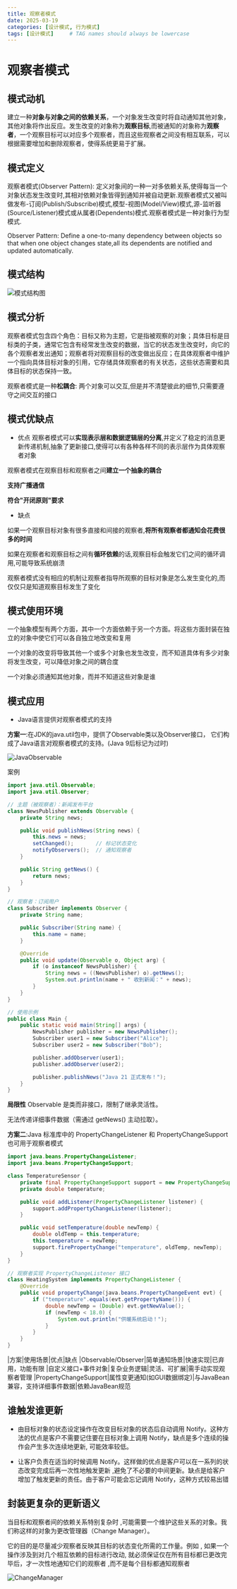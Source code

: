 ```yaml
---
title: 观察者模式
date: 2025-03-19 
categories: [设计模式, 行为模式]
tags: [设计模式]     # TAG names should always be lowercase
---
```


# 观察者模式

## 模式动机
建立一种**对象与对象之间的依赖关系**，一个对象发生改变时将自动通知其他对象，其他对象将作出反应。发生改变的对象称为**观察目标**,而被通知的对象称为**观察者**，一个观察目标可以对应多个观察者，而且这些观察者之间没有相互联系，可以根据需要增加和删除观察者，使得系统更易于扩展。

## 模式定义
观察者模式(Observer Pattern): 定义对象间的一种一对多依赖关系,使得每当一个对象状态发生改变时,其相对依赖对象皆得到通知并被自动更新.观察者模式又被叫做发布-订阅(Publish/Subscribe)模式,模型-视图(Model/View)模式,源-监听器(Source/Listener)模式或从属者(Dependents)模式.观察者模式是一种对象行为型模式.

Observer Pattern: Define a one-to-many dependency between objects so that when one object changes state,all its dependents are notified and updated automatically.

## 模式结构

![模式结构图](/assets/img/观察者模式结构图.png)

## 模式分析
观察者模式包含四个角色：目标又称为主题，它是指被观察的对象；具体目标是目标类的子类，通常它包含有经常发生改变的数据，当它的状态发生改变时，向它的各个观察者发出通知；观察者将对观察目标的改变做出反应；在具体观察者中维护一个指向具体目标对象的引用，它存储具体观察者的有关状态，这些状态需要和具体目标的状态保持一致。

观察者模式是一种**松耦合**: 两个对象可以交互,但是并不清楚彼此的细节,只需要遵守之间交互的接口

## 模式优缺点

- 优点
观察者模式可以**实现表示层和数据逻辑层的分离**,并定义了稳定的消息更新传递机制,抽象了更新接口,使得可以有各种各样不同的表示层作为具体观察者对象

观察者模式在观察目标和观察者之间**建立一个抽象的耦合**

**支持广播通信**

**符合"开闭原则"要求**

- 缺点 

如果一个观察目标对象有很多直接和间接的观察者,**将所有观察者都通知会花费很多的时间**

如果在观察者和观察目标之间有**循环依赖**的话,观察目标会触发它们之间的循环调用,可能导致系统崩溃

观察者模式没有相应的机制让观察者指导所观察的目标对象是怎么发生变化的,而仅仅只是知道观察目标发生了变化

## 模式使用环境

一个抽象模型有两个方面，其中一个方面依赖于另一个方面。将这些方面封装在独立的对象中使它们可以各自独立地改变和复用

一个对象的改变将导致其他一个或多个对象也发生改变，而不知道具体有多少对象将发生改变，可以降低对象之间的耦合度

一个对象必须通知其他对象，而并不知道这些对象是谁

## 模式应用
- Java语言提供对观察者模式的支持

**方案一**:在JDK的java.util包中，提供了Observable类以及Observer接口， 它们构成了Java语言对观察者模式的支持。(Java 9后标记为过时)

![JavaObservable](/assets/img/Java观察者模式.png)

案例
```java
import java.util.Observable;
import java.util.Observer;

// 主题（被观察者）：新闻发布平台
class NewsPublisher extends Observable {
    private String news;

    public void publishNews(String news) {
        this.news = news;
        setChanged();       // 标记状态变化
        notifyObservers();  // 通知观察者
    }

    public String getNews() {
        return news;
    }
}

// 观察者：订阅用户
class Subscriber implements Observer {
    private String name;

    public Subscriber(String name) {
        this.name = name;
    }

    @Override
    public void update(Observable o, Object arg) {
        if (o instanceof NewsPublisher) {
            String news = ((NewsPublisher) o).getNews();
            System.out.println(name + " 收到新闻：" + news);
        }
    }
}

// 使用示例
public class Main {
    public static void main(String[] args) {
        NewsPublisher publisher = new NewsPublisher();
        Subscriber user1 = new Subscriber("Alice");
        Subscriber user2 = new Subscriber("Bob");

        publisher.addObserver(user1);
        publisher.addObserver(user2);

        publisher.publishNews("Java 21 正式发布！");
    }
}
```
**局限性**
Observable 是类而非接口，限制了继承灵活性。

无法传递详细事件数据（需通过 getNews() 主动拉取）。

**方案二**:Java 标准库中的 PropertyChangeListener 和 PropertyChangeSupport 也可用于观察者模式
```java
import java.beans.PropertyChangeListener;
import java.beans.PropertyChangeSupport;

class TemperatureSensor {
    private final PropertyChangeSupport support = new PropertyChangeSupport(this);
    private double temperature;

    public void addListener(PropertyChangeListener listener) {
        support.addPropertyChangeListener(listener);
    }

    public void setTemperature(double newTemp) {
        double oldTemp = this.temperature;
        this.temperature = newTemp;
        support.firePropertyChange("temperature", oldTemp, newTemp);
    }
}

// 观察者实现 PropertyChangeListener 接口
class HeatingSystem implements PropertyChangeListener {
    @Override
    public void propertyChange(java.beans.PropertyChangeEvent evt) {
        if ("temperature".equals(evt.getPropertyName())) {
            double newTemp = (Double) evt.getNewValue();
            if (newTemp < 18.0) {
                System.out.println("供暖系统启动！");
            }
        }
    }
}
```

|方案|使用场景|优点|缺点
|Observable/Observer|简单通知场景|快速实现|已弃用，功能有限
|自定义接口+事件对象|复杂业务逻辑|灵活、可扩展|需手动实现观察者管理
|PropertyChangeSupport|属性变更通知(如GUI数据绑定)|与JavaBean兼容，支持详细事件数据|依赖JavaBean规范

## 谁触发谁更新

- 由目标对象的状态设定操作在改变目标对象的状态后自动调用 Notify。这种方法的优点是客户不需要记住要在目标对象上调用 Notify，缺点是多个连续的操作会产生多次连续地更新, 可能效率较低。

- 让客户负责在适当的时候调用 Notify。这样做的优点是客户可以在一系列的状态改变完成后再一次性地触发更新 ,避免了不必要的中间更新。缺点是给客户增加了触发更新的责任。由于客户可能会忘记调用 Notify，这种方式较易出错

## 封装更复杂的更新语义

当目标和观察者间的依赖关系特别复杂时 ,可能需要一个维护这些关系的对象。我们称这样的对象为更改管理器（Change Manager）。

它的目的是尽量减少观察者反映其目标的状态变化所需的工作量。例如 , 如果一个操作涉及到对几个相互依赖的目标进行改动, 就必须保证仅在所有目标都已更改完毕后，才一次性地通知它们的观察者 ,而不是每个目标都通知观察者

![ChangeManager](/assets/img/ChangeManager.png)


